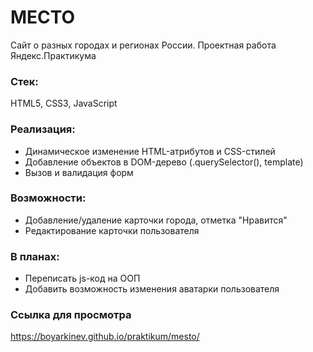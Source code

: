 # МЕСТО
Сайт о разных городах и регионах России. Проектная работа Яндекс.Практикума
### Стек:
HTML5, CSS3, JavaScript
### Реализация:
* Динамическое изменение HTML-атрибутов и CSS-стилей
* Добавление объектов в DOM-дерево (.querySelector(), template)
* Вызов и валидация форм
### Возможности:
* Добавление/удаление карточки города, отметка "Нравится"
* Редактирование карточки пользователя
### В планах:
* Переписать js-код на ООП
* Добавить возможность изменения аватарки пользователя
### Ссылка для просмотра
https://boyarkinev.github.io/praktikum/mesto/
